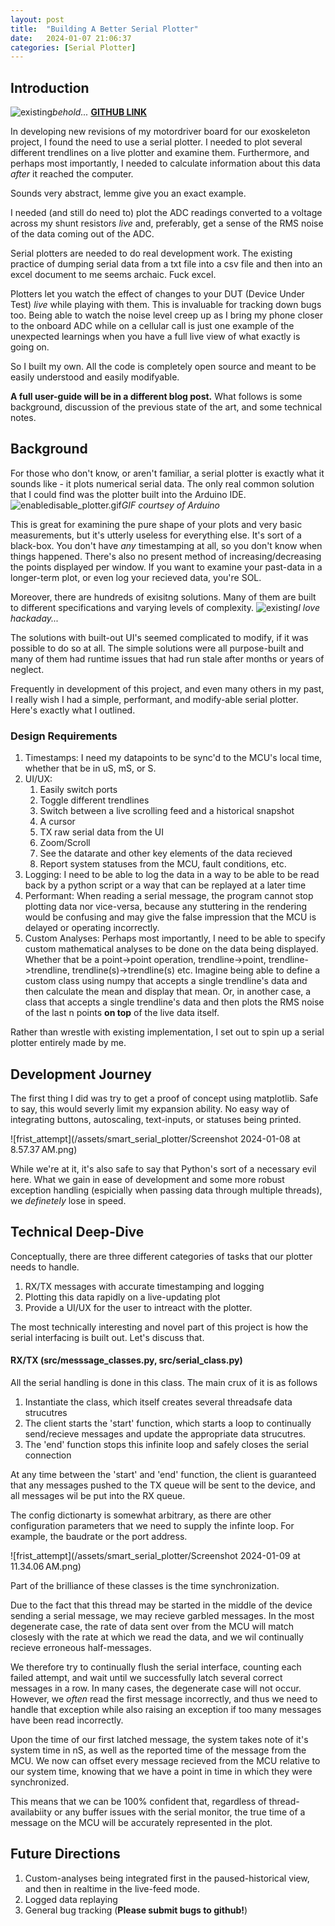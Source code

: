 ```yaml
---
layout: post
title:  "Building A Better Serial Plotter"
date:   2024-01-07 21:06:37
categories: [Serial Plotter]
---
```


## Introduction
![existing](/assets/smart_serial_plotter/sc.png)*behold...*
[**GITHUB LINK**]()
<!-- Brief overview of the project -->
In developing new revisions of my motordriver board for our exoskeleton project, I found the need to use a serial plotter. I needed to plot several different trendlines on a live plotter and examine them. Furthermore, and perhaps most importantly, I needed to calculate information about this data *after* it reached the computer. 

Sounds very abstract, lemme give you an exact example.

I needed (and still do need to) plot the ADC readings converted to a voltage across my shunt resistors *live* and, preferably, get a sense of the RMS noise of the data coming out of the ADC.

<!-- Importance of serial plotters in data visualization -->
Serial plotters are needed to do real development work. The existing practice of dumping serial data from a txt file into a csv file and then into an excel document to me seems archaic. Fuck excel.

Plotters let you watch the effect of changes to your DUT (Device Under Test) *live* while playing with them. This is invaluable for tracking down bugs too. Being able to watch the noise level creep up as I bring my phone closer to the onboard ADC while on a cellular call is just one example of the unexpected learnings when you have a full live view of what exactly is going on.
<!-- Motivation for creating a new, lightweight version -->

So I built my own. All the code is completely open source and meant to be easily understood and easily modifyable. 

**A full user-guide will be in a different blog post.** What follows is some background, discussion of the previous state of the art,
and some technical notes.

## Background


For those who don't know, or aren't familiar, a serial plotter is exactly what it sounds like - it plots numerical serial data.
The only real common solution that I could find was the plotter built into the Arduino IDE. 
![enabledisable_plotter.gif](/assets/smart_serial_plotter/enabledisable_plotter.gif)*GIF courtsey of Arduino*

This is great for examining the pure shape of your plots and very basic measurements, but it's utterly useless for everything else. It's sort of a black-box. You don't have *any* timestamping at all, so you don't know when things happened. There's also no present method of increasing/decreasing the points displayed per window. If you want to examine your past-data in a longer-term plot, or even log your recieved data, you're SOL.

Moreover, there are hundreds of exisitng solutions. Many of them are built to different specifications and varying levels of complexity. 
![existing](/assets/smart_serial_plotter/existing_solutions.png)*I love hackaday...*

The solutions with built-out UI's seemed complicated to modify, if it was possible to do so at all. The simple solutions were all purpose-built and many of them had runtime issues that had run stale after months or years of neglect.

Frequently in development of this project, and even many others in my past, I really wish I had a simple, performant, and modify-able serial plotter. Here's exactly what I outlined.


### Design Requirements

1. Timestamps: I need my datapoints to be sync'd to the MCU's local time, whether that be in uS, mS, or S.
2. UI/UX: 
    1. Easily switch ports
    2. Toggle different trendlines
    3. Switch between a live scrolling feed and a historical snapshot
    4. A cursor
    5. TX raw serial data from the UI
    6. Zoom/Scroll
    7. See the datarate and other key elements of the data recieved
    8. Report system statuses from the MCU, fault conditions, etc.
3. Logging: I need to be able to log the data in a way to be able to be read back by a python script or a way that can be replayed at a later time
4. Performant: When reading a serial message, the program cannot stop plotting data nor vice-versa, because any stuttering in the rendering would be confusing and may give the false impression that the MCU is delayed or operating incorrectly.
5. Custom Analyses: Perhaps most importantly, I need to be able to specify custom mathematical analyses to be done on the data being displayed. Whether that be a point->point operation, trendline->point, trendline->trendline, trendline(s)->trendline(s) etc. Imagine being able to define a custom class using numpy that accepts a single trendline's data and then calculate the mean and display that mean. Or, in another case, a class that accepts a single trendline's data and then plots the RMS noise of the last n points **on top** of the live data itself. 

Rather than wrestle with existing implementation, I set out to spin up a serial plotter entirely made by me.


## Development Journey
The first thing I did was try to get a proof of concept using matplotlib. Safe to say, this would severly limit my expansion ability. No easy way of integrating buttons, autoscaling, text-inputs, or statuses being printed.

![frist_attempt](/assets/smart_serial_plotter/Screenshot 2024-01-08 at 8.57.37 AM.png)

While we're at it, it's also safe to say that Python's sort of a necessary evil here. What we gain in ease of development and some more robust exception handling (espicially when passing data through multiple threads), we *definetely* lose in speed.

## Technical Deep-Dive
Conceptually, there are three different categories of tasks that our plotter needs to handle.
1. RX/TX messages with accurate timestamping and logging
2. Plotting this data rapidly on a live-updating plot
3. Provide a UI/UX for the user to intreact with the plotter.

The most technically interesting and novel part of this project is how the serial interfacing is built out. Let's discuss that.

#### RX/TX (src/messsage_classes.py, src/serial_class.py)
All the serial handling is done in this class. The main crux of it is as follows
1. Instantiate the class, which itself creates several threadsafe data strucutres
2. The client starts the 'start' function, which starts a loop to continually send/recieve messages and update the appropriate data strucutres.
3. The 'end' function stops this infinite loop and safely closes the serial connection

At any time between the 'start' and 'end' function, the client is guaranteed that any messages pushed to the TX queue will be sent to the device, and all messages wil be put into the RX queue. 

The config dictionarty is somewhat arbitrary, as there are other configuration parameters that we need to supply the infinte loop. For example, the baudrate or the port address.

![frist_attempt](/assets/smart_serial_plotter/Screenshot 2024-01-09 at 11.34.06 AM.png)


Part of the brilliance of these classes is the time synchronization.

Due to the fact that this thread may be started in the middle of the device sending a serial message, we may recieve garbled messages. In the most degenerate case, the rate of data sent over from the MCU will match closesly with the rate at which we read the data, and we wil continually recieve erroneous half-messages. 

We therefore try to continually flush the serial interface, counting each failed attempt, and wait until we successfully latch several correct messages in a row. In many cases, the degenerate case will not occur. However, we *often* read the first message incorrectly, and thus we need to handle that exception while also raising an exception if too many messages have been read incorrectly.

Upon the time of our first latched message, the system takes note of it's system time in nS, as well as the reported time of the message from the MCU. We now can offset every message recieved from the MCU relative to our system time, knowing that we have a point in time in which they were synchronized. 

This means that we can be 100% confident that, regardless of thread-availabiity or any buffer issues with the serial monitor, the true time of a message on the MCU will be accurately represented in the plot.



## Future Directions

1. Custom-analyses being integrated first in the paused-historical view, and then in realtime in the live-feed mode.
2. Logged data replaying
3. General bug tracking (**Please submit bugs to github!**)